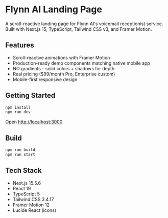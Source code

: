 # Flynn AI Landing Page

A scroll-reactive landing page for Flynn AI's voicemail receptionist service. Built with Next.js 15, TypeScript, Tailwind CSS v3, and Framer Motion.

## Features

- Scroll-reactive animations with Framer Motion
- Production-ready demo components matching native mobile app
- NO gradients - solid colors + shadows for depth
- Real pricing ($99/month Pro, Enterprise custom)
- Mobile-first responsive design

## Getting Started

```bash
npm install
npm run dev
```

Open [http://localhost:3000](http://localhost:3000)

## Build

```bash
npm run build
npm run start
```

## Tech Stack

- Next.js 15.5.6
- React 19
- TypeScript 5
- Tailwind CSS 3.4.17
- Framer Motion 12
- Lucide React (icons)
